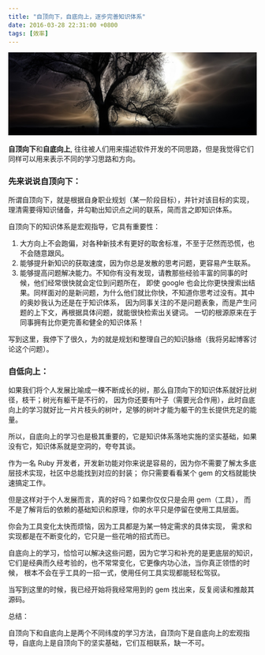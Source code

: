 ```yaml
---
title: "自顶向下，自底向上，逐步完善知识体系"
date: 2016-03-28 22:31:00 +0800
tags: [效率]
---
```


![tree-1308055_1280.jpg](/images/tree-1308055_1280.jpg)

**自顶向下**和**自底向上**, 往往被人们用来描述软件开发的不同思路，但是我觉得它们同样可以用来表示不同的学习思路和方向。

### 先来说说自顶向下：

所谓自顶向下，就是根据自身职业规划（某一阶段目标），并针对该目标的实现，理清需要得知识储备，并勾勒出知识点之间的联系，简而言之即知识体系。

自顶向下的知识体系是宏观指导，它具有重要性：

1. 大方向上不会跑偏，对各种新技术有更好的取舍标准，不至于茫然而恐慌，也不会随意跟风。
2. 能够提升新知识的获取速度，因为你总是发散的思考问题，更容易产生联系。
3. 能够提高问题解决能力。不知你有没有发现，请教那些经验丰富的同事的时候，他们经常很快就会定位到问题所在，
即使 google 也会比你更快搜索出结果。同样面对的是新问题，为什么他们就比你快，不知道你思考过没有。其中的奥妙我认为还是在于知识体系，
因为同事关注的不是问题表象，而是产生问题的上下文，再根据具体问题，就能很快检索出关键词。
一切的根源原来在于同事拥有比你更完善和健全的知识体系！

写到这里，我停下了很久，为的就是规划和整理自己的知识脉络（我将另起博客讨论这个问题）。

### 自低向上：

如果我们将个人发展比喻成一棵不断成长的树，那么自顶向下的知识体系就好比树径，枝干；树光有躯干是不行的，
因为你还要有叶子（需要光合作用），此时自底向上的学习就好比一片片枝头的树叶，足够的树叶才能为躯干的生长提供充足的能量。

所以，自底向上的学习也是极其重要的，它是知识体系落地实施的坚实基础，如果没有它，知识体系就是空洞的，夸夸其谈。

作为一名 Ruby 开发者，开发新功能对你来说是容易的，因为你不需要了解太多底层技术实现，社区中总能找到对应的封装；
你只需要看看某个 gem 的文档就能快速搞定工作。

但是这样对于个人发展而言，真的好吗？如果你仅仅只是会用 gem（工具），
而不是了解背后的依赖的基础知识和原理，你的水平只是停留在使用工具层面。

你会为工具变化太快而烦恼，因为工具都是为某一特定需求的具体实现，
需求和实现都是在不断变化的，它只是一些花哨的招式而已。

自底向上的学习，恰恰可以解决这些问题，因为它学习和补充的是更底层的知识，
它们是经典而久经考验的，也不常常变化，它更像内功心法，当你真正领悟的时候，
根本不会在乎工具的一招一式，使用任何工具实现都能轻松驾驭。

当写到这里的时候，我已经开始将我经常用到的 gem 找出来，反复阅读和推敲其源码。

总结：

自顶向下和自底向上是两个不同纬度的学习方法，自顶向下是自底向上的宏观指导，自底向上是自顶向下的坚实基础，它们互相联系，缺一不可。
